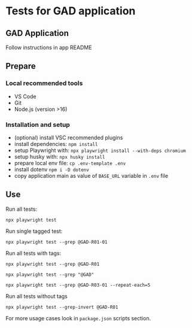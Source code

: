 # Tests for GAD application

## GAD Application

<!-- Repository: <https://github.com/jaktestowac/gad-gui-api-demo> --> Follow instructions in app README

## Prepare

### Local recommended tools

- VS Code
- Git
- Node.js (version >16)

### Installation and setup

- (optional) install VSC recommended plugins
- install dependencies: `npm install`
- setup Playwright with: `npx playwright install --with-deps chromium`
- setup husky with: `npx husky install`
- prepare local env file: `cp .env-template .env`
- install dotenv `npm i -D dotenv`
- copy application main as value of `BASE_URL` variable in `.env` file

## Use

Run all tests:

```
npx playwright test
```

Run single tagged test:

```
npx playwright test --grep @GAD-R01-01
```

Run all tests with tags:

```
npx playwright test --grep @GAD-R01

npx playwright test --grep "@GAD"

npx playwright test --grep @GAD-R03-01 --repeat-each=5
```

Run all tests without tags

```
npx playwright test --grep-invert @GAD-R01
```

For more usage cases look in `package.json` scripts section.

